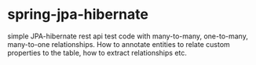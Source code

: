 # spring-jpa-hibernate
simple JPA-hibernate rest api test code with many-to-many, one-to-many, many-to-one relationships.
How to annotate entities to relate custom properties to the table, how to extract relationships etc.

